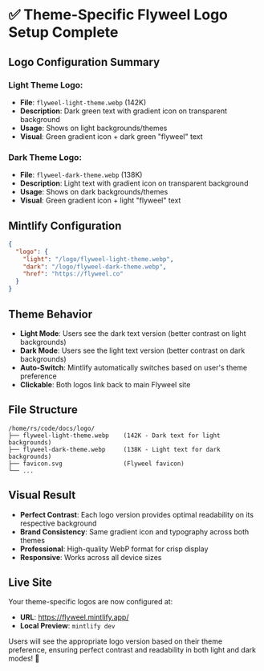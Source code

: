 # ✅ Theme-Specific Flyweel Logo Setup Complete

## Logo Configuration Summary

### **Light Theme Logo:**
- **File**: `flyweel-light-theme.webp` (142K)
- **Description**: Dark green text with gradient icon on transparent background
- **Usage**: Shows on light backgrounds/themes
- **Visual**: Green gradient icon + dark green "flyweel" text

### **Dark Theme Logo:**  
- **File**: `flyweel-dark-theme.webp` (138K)
- **Description**: Light text with gradient icon on transparent background
- **Usage**: Shows on dark backgrounds/themes  
- **Visual**: Green gradient icon + light "flyweel" text

## Mintlify Configuration
```json
{
  "logo": {
    "light": "/logo/flyweel-light-theme.webp",
    "dark": "/logo/flyweel-dark-theme.webp", 
    "href": "https://flyweel.co"
  }
}
```

## Theme Behavior
- **Light Mode**: Users see the dark text version (better contrast on light backgrounds)
- **Dark Mode**: Users see the light text version (better contrast on dark backgrounds)  
- **Auto-Switch**: Mintlify automatically switches based on user's theme preference
- **Clickable**: Both logos link back to main Flyweel site

## File Structure
```
/home/rs/code/docs/logo/
├── flyweel-light-theme.webp    (142K - Dark text for light backgrounds)
├── flyweel-dark-theme.webp     (138K - Light text for dark backgrounds)
├── favicon.svg                 (Flyweel favicon)
└── ...
```

## Visual Result
- **Perfect Contrast**: Each logo version provides optimal readability on its respective background
- **Brand Consistency**: Same gradient icon and typography across both themes
- **Professional**: High-quality WebP format for crisp display
- **Responsive**: Works across all device sizes

## Live Site
Your theme-specific logos are now configured at:
- **URL**: https://flyweel.mintlify.app/
- **Local Preview**: `mintlify dev`

Users will see the appropriate logo version based on their theme preference, ensuring perfect contrast and readability in both light and dark modes! 🚀
